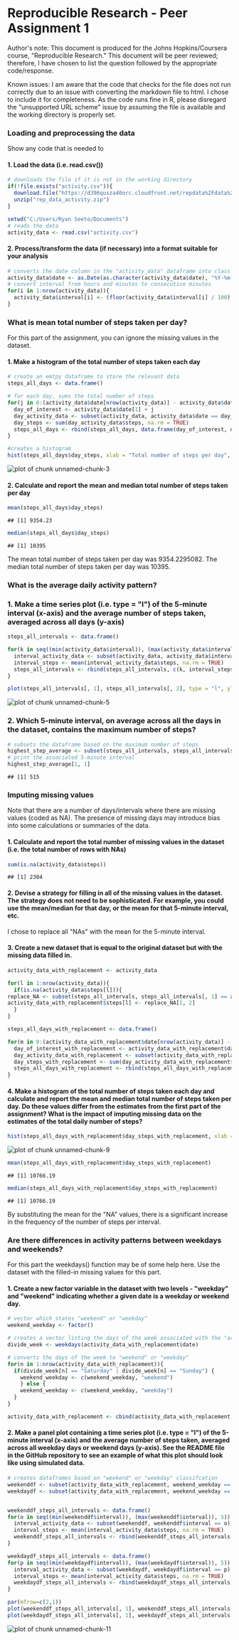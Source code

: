 Reproducible Research - Peer Assignment 1
========================================================
Author's note: This document is produced for the Johns Hopkins/Coursera course, "Reproducible Research."  This document will be peer reviewed; therefore, I have chosen to list the question followed by the appropriate code/response.

Known issues: I am aware that the code that checks for the file does not run correctly due to an issue with converting the markdown file to html.  I chose to include it for completeness.  As the code runs fine in R, please disregard the "unsupported URL scheme" issue by assuming the file is available and the working directory is properly set.

### Loading and preprocessing the data
Show any code that is needed to
#### 1. Load the data (i.e. read.csv())

```r
# downloads the file if it is not in the working directory
if(!file.exists("activity.csv")){
  download.file("https://d396qusza40orc.cloudfront.net/repdata%2Fdata%2Factivity.zip", destfile = "rep_data_activity.zip")
  unzip("rep_data_activity.zip")
}

setwd("C:/Users/Ryan Seeto/Documents")
# reads the data
activity_data <- read.csv("activity.csv")
```


#### 2. Process/transform the data (if necessary) into a format suitable for your analysis

```r
# converts the date column in the "activity_data" dataframe into class "Date""
activity_data$date <- as.Date(as.character(activity_data$date), "%Y-%m-%d")
# convert interval from hours and minutes to consecutive minutes
for(i in 1:nrow(activity_data)){
  activity_data$interval[i] <- (floor(activity_data$interval[i] / 100) * 60) + (activity_data$interval[i] - (floor(activity_data$interval[i]/ 100)) * 100)
}
```
  
### What is mean total number of steps taken per day?
For this part of the assignment, you can ignore the missing values in the dataset.
#### 1. Make a histogram of the total number of steps taken each day

```r
# create an emtpy dataframe to store the relevant data
steps_all_days <- data.frame()

# for each day, sums the total number of steps
for(j in 0:(activity_data$date[nrow(activity_data)] - activity_data$date[1])){
  day_of_interest <- activity_data$date[1] + j
  day_activity_data <- subset(activity_data, activity_data$date == day_of_interest)
  day_steps <- sum(day_activity_data$steps, na.rm = TRUE)
  steps_all_days <- rbind(steps_all_days, data.frame(day_of_interest, day_steps))
}

#creates a histogram
hist(steps_all_days$day_steps, xlab = "Total number of steps per day", main = "")
```

![plot of chunk unnamed-chunk-3](figure/unnamed-chunk-3-1.png) 

#### 2. Calculate and report the mean and median total number of steps taken per day

```r
mean(steps_all_days$day_steps)
```

```
## [1] 9354.23
```

```r
median(steps_all_days$day_steps)
```

```
## [1] 10395
```
The mean total number of steps taken per day was 9354.2295082.  The median total number of steps taken per day was 10395.
  
### What is the average daily activity pattern?
### 1. Make a time series plot (i.e. type = "l") of the 5-minute interval (x-axis) and the average number of steps taken, averaged across all days (y-axis)

```r
steps_all_intervals <- data.frame()

for(k in seq((min(activity_data$interval)), (max(activity_data$interval)), 5)) {
  interval_activity_data <- subset(activity_data, activity_data$interval == k)
  interval_steps <- mean(interval_activity_data$steps, na.rm = TRUE)
  steps_all_intervals <- rbind(steps_all_intervals, c(k, interval_steps))
}

plot(steps_all_intervals[, 1], steps_all_intervals[, 2], type = "l", ylab = "Average number of steps", xlab = "Time (minutes)", main = "") 
```

![plot of chunk unnamed-chunk-5](figure/unnamed-chunk-5-1.png) 

### 2. Which 5-minute interval, on average across all the days in the dataset, contains the maximum number of steps?

```r
# subsets the dataframe based on the maximum number of steps
highest_step_average <- subset(steps_all_intervals, steps_all_intervals[, 2] == max(steps_all_intervals[, 2], na.rm = TRUE))
# print the associated 5-minute interval
highest_step_average[1, 1]
```

```
## [1] 515
```
  
### Imputing missing values
Note that there are a number of days/intervals where there are missing values (coded as NA). The presence of missing days may introduce bias into some calculations or summaries of the data.
#### 1. Calculate and report the total number of missing values in the dataset (i.e. the total number of rows with NAs)

```r
sum(is.na(activity_data$steps))
```

```
## [1] 2304
```

#### 2. Devise a strategy for filling in all of the missing values in the dataset. The strategy does not need to be sophisticated. For example, you could use the mean/median for that day, or the mean for that 5-minute interval, etc.
I chose to replace all "NAs" with the mean for the 5-minute interval.

#### 3. Create a new dataset that is equal to the original dataset but with the missing data filled in.

```r
activity_data_with_replacement <- activity_data

for(l in 1:nrow(activity_data)){
  if(is.na(activity_data$steps[l])){
replace_NA <- subset(steps_all_intervals, steps_all_intervals[, 1] == activity_data$interval[l]) 
activity_data_with_replacement$steps[l] <- replace_NA[1, 2]
  }
}

steps_all_days_with_replacement <- data.frame()

for(m in 0:(activity_data_with_replacement$date[nrow(activity_data)] - activity_data$date[1])){
  day_of_interest_with_replacement <- activity_data_with_replacement$date[1] + m
  day_activity_data_with_replacement <- subset(activity_data_with_replacement, activity_data_with_replacement$date == day_of_interest_with_replacement)
  day_steps_with_replacement <- sum(day_activity_data_with_replacement$steps, na.rm = TRUE)
  steps_all_days_with_replacement <- rbind(steps_all_days_with_replacement, data.frame(day_of_interest_with_replacement, day_steps_with_replacement))
}
```

#### 4. Make a histogram of the total number of steps taken each day and calculate and report the mean and median total number of steps taken per day. Do these values differ from the estimates from the first part of the assignment? What is the impact of imputing missing data on the estimates of the total daily number of steps?

```r
hist(steps_all_days_with_replacement$day_steps_with_replacement, xlab = "Total number of steps per day", main = "")
```

![plot of chunk unnamed-chunk-9](figure/unnamed-chunk-9-1.png) 

```r
mean(steps_all_days_with_replacement$day_steps_with_replacement)
```

```
## [1] 10766.19
```

```r
median(steps_all_days_with_replacement$day_steps_with_replacement)
```

```
## [1] 10766.19
```
By substituting the mean for the "NA" values, there is a significant increase in the frequency of the number of steps per interval. 
### Are there differences in activity patterns between weekdays and weekends?
For this part the weekdays() function may be of some help here. Use the dataset with the filled-in missing values for this part.
#### 1. Create a new factor variable in the dataset with two levels - "weekday" and "weekend" indicating whether a given date is a weekday or weekend day.

```r
# vector which states "weekend" or "weekday"
weekend_weekday <- factor()

# creates a vector listing the days of the week associated with the "activity_data_with_replacement" dataframe
divide_week <- weekdays(activity_data_with_replacement$date)

# converts the days of the week to "weekend" or "weekday"
for(n in 1:nrow(activity_data_with_replacement)){
  if(divide_week[n] == "Saturday" | divide_week[n] == "Sunday") {
    weekend_weekday <- c(weekend_weekday, "weekend")
    } else {
    weekend_weekday <- c(weekend_weekday, "weekday")
  }
}

activity_data_with_replacement <- cbind(activity_data_with_replacement, weekend_weekday)
```

#### 2. Make a panel plot containing a time series plot (i.e. type = "l") of the 5-minute interval (x-axis) and the average number of steps taken, averaged across all weekday days or weekend days (y-axis). See the README file in the GitHub repository to see an example of what this plot should look like using simulated data.

```r
# creates dataframes based on "weekend" or "weekday" classifcation
weekenddf <- subset(activity_data_with_replacement, weekend_weekday == "weekend")
weekdaydf <- subset(activity_data_with_replacement, weekend_weekday == "weekday")


weekenddf_steps_all_intervals <- data.frame()
for(o in seq((min(weekenddf$interval)), (max(weekenddf$interval)), 5)) {
  interval_activity_data <- subset(weekenddf, weekenddf$interval == o)
  interval_steps <- mean(interval_activity_data$steps, na.rm = TRUE)
  weekenddf_steps_all_intervals <- rbind(weekenddf_steps_all_intervals, c(o, interval_steps))
}

weekdaydf_steps_all_intervals <- data.frame()
for(p in seq((min(weekdaydf$interval)), (max(weekdaydf$interval)), 5)) {
  interval_activity_data <- subset(weekdaydf, weekdaydf$interval == p)
  interval_steps <- mean(interval_activity_data$steps, na.rm = TRUE)
  weekdaydf_steps_all_intervals <- rbind(weekdaydf_steps_all_intervals, c(p, interval_steps))
}

par(mfrow=c(2,1))
plot(weekenddf_steps_all_intervals[, 1], weekenddf_steps_all_intervals[, 2], type = "l", ylab = "Average number of steps", xlab = "Time (minutes)", main = "Weekend")
plot(weekdaydf_steps_all_intervals[, 1], weekdaydf_steps_all_intervals[, 2], type = "l", ylab = "Average number of steps", xlab = "Time (minutes)", main = "Weekday")
```

![plot of chunk unnamed-chunk-11](figure/unnamed-chunk-11-1.png) 

